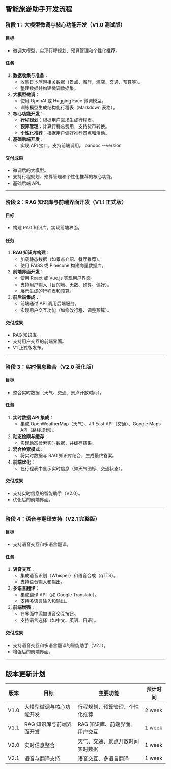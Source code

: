 ## **智能旅游助手开发流程**

### **阶段 1：大模型微调与核心功能开发（V1.0 测试版）**
#### **目标**
- 微调大模型，实现行程规划、预算管理和个性化推荐。

#### **任务**
1. **数据收集与准备**：
   - 收集日本旅游相关数据（景点、餐厅、酒店、交通、预算等）。
   - 整理数据并构建微调数据集。
2. **大模型微调**：
   - 使用 OpenAI 或 Hugging Face 微调模型。
   - 训练模型生成结构化行程表（Markdown 表格）。
3. **核心功能开发**：
   - **行程规划**：根据用户需求生成行程表。
   - **预算管理**：计算行程总费用，支持货币转换。
   - **个性化推荐**：根据用户偏好推荐景点和活动。
4. **基础后端开发**：
   - 实现 API 接口，支持前端调用。
pandoc --version
#### **交付成果**
- 微调后的大模型。
- 支持行程规划、预算管理和个性化推荐的核心功能。
- 基础后端 API。

---

### **阶段 2：RAG 知识库与前端界面开发（V1.1 正式版）**
#### **目标**
- 构建 RAG 知识库，实现前端界面。

#### **任务**
1. **RAG 知识库构建**：
   - 加载静态数据（如景点介绍、餐厅推荐）。
   - 使用 FAISS 或 Pinecone 构建向量数据库。
2. **前端界面开发**：
   - 使用 React 或 Vue.js 实现用户界面。
   - 支持用户输入（目的地、天数、预算、偏好）。
   - 展示生成的行程表和预算。
3. **前后端集成**：
   - 前端通过 API 调用后端服务。
   - 实现用户交互功能（如修改行程、调整预算）。

#### **交付成果**
- RAG 知识库。
- 支持用户交互的前端界面。
- V1 正式版发布。

---

### **阶段 3：实时信息整合（V2.0 强化版）**
#### **目标**
- 整合实时数据（天气、交通、景点开放时间）。

#### **任务**
1. **实时数据 API 集成**：
   - 集成 OpenWeatherMap（天气）、JR East API（交通）、Google Maps API（路线规划）。
2. **动态检索与缓存**：
   - 实现动态检索实时数据，并缓存结果。
3. **混合检索模式**：
   - 将实时数据与 RAG 知识库结合，生成最终答案。
4. **前端优化**：
   - 在行程表中显示实时信息（如天气图标、交通状态）。

#### **交付成果**
- 支持实时信息的智能助手（V2.0）。
- 优化后的前端界面。

---

### **阶段 4：语音与翻译支持（V2.1 完整版）**
#### **目标**
- 支持语音交互和多语言翻译。

#### **任务**
1. **语音交互**：
   - 集成语音识别（Whisper）和语音合成（gTTS）。
   - 支持语音输入和输出。
2. **多语言翻译**：
   - 集成翻译 API（如 Google Translate）。
   - 支持多语言输入和输出。
3. **前端增强**：
   - 在界面中添加语音交互按钮。
   - 支持语言选择（如中文、英语、日语）。

#### **交付成果**
- 支持语音交互和多语言翻译的智能助手（V2.1）。
- 增强后的前端界面。

---

## **版本更新计划**
| 版本   | 目标                             | 主要功能                                   | 预计时间 |
|--------|----------------------------------|------------------------------------------|----------|
| V1.0   | 大模型微调与核心功能开发         | 行程规划、预算管理、个性化推荐             | 2 week |
| V1.1   | RAG 知识库与前端界面开发       | RAG 知识库、前端界面、用户交互             | 1 week |
| V2.0   | 实时信息整合                     | 天气、交通、景点开放时间实时数据           | 1 week |
| V2.1   | 语音与翻译支持                   | 语音交互、多语言翻译                       | 1 week |
